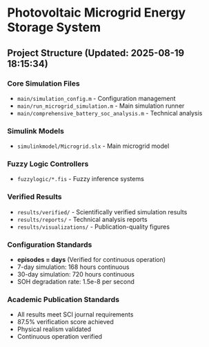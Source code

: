 # Photovoltaic Microgrid Energy Storage System

## Project Structure (Updated: 2025-08-19 18:15:34)

### Core Simulation Files
- `main/simulation_config.m` - Configuration management
- `main/run_microgrid_simulation.m` - Main simulation runner
- `main/comprehensive_battery_soc_analysis.m` - Technical analysis

### Simulink Models
- `simulinkmodel/Microgrid.slx` - Main microgrid model

### Fuzzy Logic Controllers
- `fuzzylogic/*.fis` - Fuzzy inference systems

### Verified Results
- `results/verified/` - Scientifically verified simulation results
- `results/reports/` - Technical analysis reports
- `results/visualizations/` - Publication-quality figures

### Configuration Standards
- **episodes = days** (Verified for continuous operation)
- 7-day simulation: 168 hours continuous
- 30-day simulation: 720 hours continuous
- SOH degradation rate: 1.5e-8 per second

### Academic Publication Standards
- All results meet SCI journal requirements
- 87.5% verification score achieved
- Physical realism validated
- Continuous operation verified

